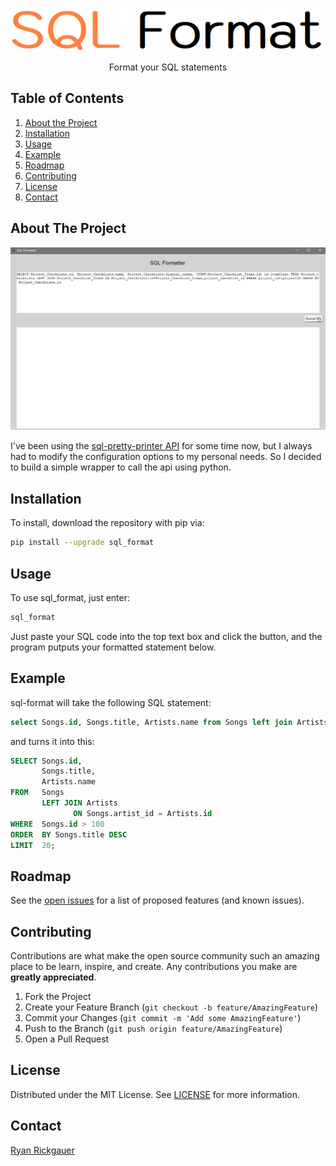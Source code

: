 
<!-- PROJECT LOGO -->
<br />
<p align="center">
  <a href="https://github.com/rrickgauer/sql-format">
    <img src="resources/logo.png" alt="Logo">
  </a>

  <p align="center">
    Format your SQL statements
  </p>
</p>

## Table of Contents

1. [About the Project](#about-the-project)
1. [Installation](#installation)
1. [Usage](#usage)
1. [Example](#example)
1. [Roadmap](#roadmap)
1. [Contributing](#contributing)
1. [License](#license)
1. [Contact](#contact)



## About The Project

![](resources/demo-gif.gif)

I've been using the [sql-pretty-printer API](https://github.com/sqlparser/sql-pretty-printer) for some time now, but I always had to modify the configuration options to my personal needs. So I decided to build a simple wrapper to call the api using python.

## Installation

To install, download the repository with pip via:

```sh
pip install --upgrade sql_format
```

## Usage

To use sql_format, just enter:

```sh
sql_format
```

Just paste your SQL code into the top text box and click the button, and the program putputs your formatted statement below. 

## Example

sql-format will take the following SQL statement:

```sql
select Songs.id, Songs.title, Artists.name from Songs left join Artists on Songs.artist_id = Artists.id where Songs.id > 100 order by Songs.title desc limit 20;
```

and turns it into this:

```sql
SELECT Songs.id,
       Songs.title,
       Artists.name
FROM   Songs
       LEFT JOIN Artists
              ON Songs.artist_id = Artists.id
WHERE  Songs.id > 100
ORDER  BY Songs.title DESC
LIMIT  20;
```


<!-- ROADMAP -->
## Roadmap

See the [open issues](https://github.com/rrickgauer/sql-format/issues) for a list of proposed features (and known issues).



<!-- CONTRIBUTING -->
## Contributing

Contributions are what make the open source community such an amazing place to be learn, inspire, and create. Any contributions you make are **greatly appreciated**.

1. Fork the Project
2. Create your Feature Branch (`git checkout -b feature/AmazingFeature`)
3. Commit your Changes (`git commit -m 'Add some AmazingFeature'`)
4. Push to the Branch (`git push origin feature/AmazingFeature`)
5. Open a Pull Request



<!-- LICENSE -->
## License

Distributed under the MIT License. See [LICENSE](LICENSE) for more information.



<!-- CONTACT -->
## Contact

[Ryan Rickgauer](https://www.ryanrickgauer.com/resume/index.html)
